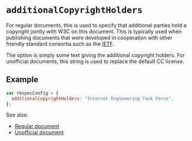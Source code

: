# `additionalCopyrightHolders`

For regular documents, this is used to specify that additional parties hold a copyright jointly with W3C on this document. This is typically used when publishing documents that were developed in cooperation with other friendly standard consortia such as the [IETF](http://www.ietf.org/).

The option is simply some text giving the additional copyright holders. For unofficial documents, this string is used to replace the default CC license.

## Example

```js
var respecConfig = {
  additionalCopyrightHolders: "Internet Engineering Task Force",
};
```

See also:

- [Regular document](https://www.w3.org/respec/examples/boilerplate.html?additionalCopyrightHolders=Internet%20Engineering%20Task%20Force)
- [Unofficial document](https://www.w3.org/respec/examples/boilerplate.html?additionalCopyrightHolders=Copyright%20%C2%A9%201977%20Robin%20Berjon;specStatus=unofficial)
